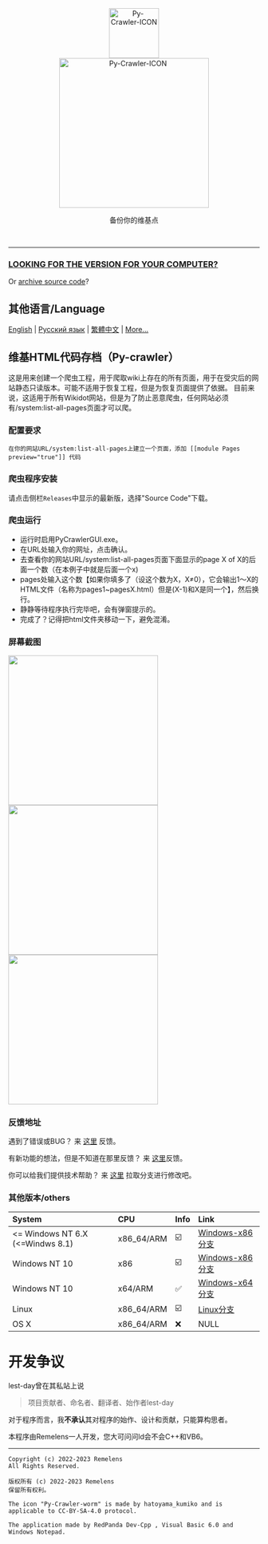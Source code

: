 <div class="center" align="center">
  <a href="#">
    <img alt="Py-Crawler-ICON" src="https://rmlsdisk.wikidot.com/local--files/file:github/Pyc" width="100px">
  </a><br/>
  <img alt="Py-Crawler-ICON" src="https://rmlsdisk.wikidot.com/local--files/file:github/pyctext.png" width="300px">
  <p>备份你的维基点</p>
  <img alt="" src="https://img.shields.io/github/license/Remelens/WD-crawler">&nbsp;&nbsp;<img alt="" src="https://img.shields.io/github/v/release/Remelens/WD-Crawler?include_prereleases">&nbsp;&nbsp;<img alt="" src="https://img.shields.io/github/stars/Remelens/WD-crawler">
</div>

----------
### [LOOKING FOR THE VERSION FOR YOUR COMPUTER?](#其他版本others)

Or [archive source code](https://github.com/Remelens/WD-crawler/tree/Py-Crawler++)?

## 其他语言/Language
[English](https://github.com/Remelens/WD-crawler/tree/master/Doc-in-other-languages/en) | [Русский язык](https://github.com/Remelens/WD-crawler/tree/master/Doc-in-other-languages/ru) | [繁體中文](https://github.com/Remelens/WD-crawler/tree/master/Doc-in-other-languages/zh-Hant) | [More...](https://github.com/Remelens/WD-crawler/tree/master/Doc-in-other-languages)

## 维基HTML代码存档（Py-crawler）

这是用来创建一个爬虫工程，用于爬取wiki上存在的所有页面，用于在受灾后的网站静态只读版本。可能不适用于恢复工程，但是为恢复页面提供了依据。
目前来说，这适用于所有Wikidot网站，但是为了防止恶意爬虫，任何网站必须有/system:list-all-pages页面才可以爬。

### **配置要求**

```
在你的网站URL/system:list-all-pages上建立一个页面，添加 [[module Pages preview="true"]] 代码
```

### **爬虫程序安装**
请点击侧栏`Releases`中显示的最新版，选择"Source Code"下载。

### **爬虫运行**
* 运行时启用PyCrawlerGUI.exe。
* 在URL处输入你的网址，点击确认。
* 去查看你的网站URL/system:list-all-pages页面下面显示的page X of X的后面一个数（在本例子中就是后面一个x)
* pages处输入这个数【如果你填多了（设这个数为X，X≠0），它会输出1～X的HTML文件（名称为pages1~pagesX.html）但是(X-1)和X是同一个】，然后换行。
* 静静等待程序执行完毕吧，会有弹窗提示的。
* 完成了？记得把html文件夹移动一下，避免混淆。

### 屏幕截图
<img alt="" src="https://s1.ax1x.com/2023/02/20/pSXVpQJ.jpg" width="300px">  
<img alt="" src="https://s1.ax1x.com/2023/02/20/pSXExWF.jpg" width="300px">  
<img alt="" src="https://s1.ax1x.com/2023/02/20/pSXEzz4.jpg" width="300px">

### **反馈地址**

遇到了错误或BUG？ 来 [这里](https://github.com/Remelens/WD-crawler/issues) 反馈。

有新功能的想法，但是不知道在那里反馈？ 来 [这里](https://github.com/Remelens/WD-crawler/issues)反馈。

你可以给我们提供技术帮助？ 来 [这里](https://github.com/Remelens/WD-crawler/fork) 拉取分支进行修改吧。

### 其他版本/others

| System | CPU | Info | Link |
| :----------- | :----------- | :----------- | :----------- |
| <= Windows NT 6.X (<=Windws 8.1) | x86_64/ARM | :ballot_box_with_check: | [Windows-x86分支](https://github.com/Remelens/WD-crawler/tree/windows-x86) |
| Windows NT 10 | x86 | :ballot_box_with_check: | [Windows-x86分支](https://github.com/Remelens/WD-crawler/tree/windows-x86) |
| Windows NT 10 | x64/ARM | :white_check_mark: | [Windows-x64分支](https://github.com/Remelens/WD-crawler/) |
| Linux | x86_64/ARM | :ballot_box_with_check: | [Linux分支](https://github.com/Remelens/WD-crawler/tree/linux) |
| OS X | x86_64/ARM | :x: | NULL |

# 开发争议

lest-day曾在其私站上说
> 项目贡献者、命名者、翻译者、始作者lest-day

对于程序而言，我**不承认**其对程序的始作、设计和贡献，只能算构思者。

本程序由Remelens一人开发，您大可问问ld会不会C++和VB6。

----------

```
Copyright (c) 2022-2023 Remelens
All Rights Reserved.

版权所有 (c) 2022-2023 Remelens
保留所有权利。

The icon "Py-Crawler-worm" is made by hatoyama_kumiko and is applicable to CC-BY-SA-4.0 protocol.

The application made by RedPanda Dev-Cpp , Visual Basic 6.0 and Windows Notepad.
```
